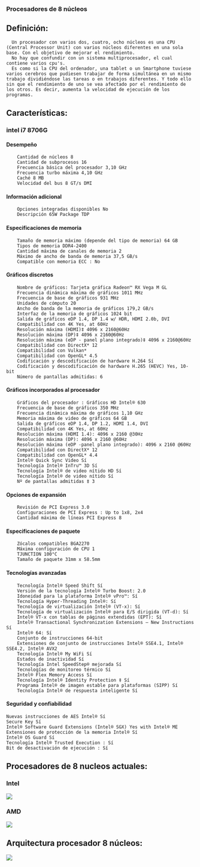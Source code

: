 ### Procesadores de 8 núcleos
## Definición:
```
  Un procesador con varios dos, cuatro, ocho núcleos es una CPU (Central Processor Unit) con varios núcleos diferentes en una sola base. Con el objetivo de mejorar el rendimiento.
  No hay que confundir con un sistema multiprocesador, el cual contiene varios cpu's.
  Es como si la CPU del ordenador, una tablet o un Smartphone tuviese varios cerebros que pudiesen trabajar de forma simultánea en un mismo trabajo dividiéndose las tareas o en trabajos diferentes. Y todo ello sin que el rendimiento de uno se vea afectado por el rendimiento de los otros. Es decir, aumenta la velocidad de ejecución de los programas.
```
## Características:
### intel i7 8706G

#### Desempeño
```
    Cantidad de núcleos 8
    Cantidad de subprocesos 16
    Frecuencia básica del procesador 3,10 GHz
    Frecuencia turbo máxima 4,10 GHz
    Caché 8 MB
    Velocidad del bus 8 GT/s DMI
```
#### Información adicional
```
    Opciones integradas disponibles No
    Descripción 65W Package TDP
```
#### Especificaciones de memoria
```
    Tamaño de memoria máximo (depende del tipo de memoria) 64 GB
    Tipos de memoria DDR4-2400
    Cantidad máxima de canales de memoria 2
    Máximo de ancho de banda de memoria 37,5 GB/s
    Compatible con memoria ECC : No
```
#### Gráficos discretos
```
    Nombre de gráficos: Tarjeta gráfica Radeon™ RX Vega M GL
    Frecuencia dinámica máxima de gráficos 1011 MHz
    Frecuencia de base de gráficos 931 MHz
    Unidades de cómputo 20
    Ancho de banda de la memoria de gráficos 179,2 GB/s
    Interfaz de la memoria de gráficos 1024 bit
    Salida de gráficos eDP 1.4, DP 1.4 w/ HDR, HDMI 2.0b, DVI
    Compatibilidad con 4K Yes, at 60Hz
    Resolución máxima (HDMI)‡ 4096 x 2160@60Hz
    Resolución máxima (DP)‡ 4096 x 2160@60Hz
    Resolución máxima (eDP - panel plano integrado)‡ 4096 x 2160@60Hz
    Compatibilidad con DirectX* 12
    Compatibilidad con Vulkan* 
    Compatibilidad con OpenGL* 4.5
    Codificación y descodificación de hardware H.264 Sí
    Codificación y descodificación de hardware H.265 (HEVC) Yes, 10-bit
    Número de pantallas admitidas: 6
```
#### Gráficos incorporados al procesador
```
    Gráficos del procesador : Gráficos HD Intel® 630
    Frecuencia de base de gráficos 350 MHz
    Frecuencia dinámica máxima de gráficos 1,10 GHz
    Memoria máxima de video de gráficos 64 GB
    Salida de gráficos eDP 1.4, DP 1.2, HDMI 1.4, DVI
    Compatibilidad con 4K Yes, at 60Hz
    Resolución máxima (HDMI 1.4): 4096 x 2160 @30Hz
    Resolución máxima (DP): 4096 x 2160 @60Hz
    Resolución máxima (eDP -panel plano integrado): 4096 x 2160 @60Hz
    Compatibilidad con DirectX* 12
    Compatibilidad con OpenGL* 4.4
    Intel® Quick Sync Video Sí
    Tecnología Intel® InTru™ 3D Sí
    Tecnología Intel® de video nítido HD Sí
    Tecnología Intel® de video nítido Sí
    Nº de pantallas admitidas ‡ 3
```
#### Opciones de expansión
```
    Revisión de PCI Express 3.0
    Configuraciones de PCI Express : Up to 1x8, 2x4
    Cantidad máxima de líneas PCI Express 8
```
#### Especificaciones de paquete
```
    Zócalos compatibles BGA2270
    Máxima configuración de CPU 1
    TJUNCTION 100°C
    Tamaño de paquete 31mm x 58.5mm
```
#### Tecnologías avanzadas
```
    Tecnología Intel® Speed Shift Sí
    Versión de la tecnología Intel® Turbo Boost: 2.0
    Idoneidad para la plataforma Intel® vPro™: Sí
    Tecnología Hyper-Threading Intel®: Sí
    Tecnología de virtualización Intel® (VT-x): Sí
    Tecnología de virtualización Intel® para E/S dirigida (VT-d): Sí
    Intel® VT-x con tablas de páginas extendidas (EPT): Sí
    Intel® Transactional Synchronization Extensions – New Instructions Sí
    Intel® 64: Sí
    Conjunto de instrucciones 64-bit
    Extensiones de conjunto de instrucciones Intel® SSE4.1, Intel® SSE4.2, Intel® AVX2
    Tecnología Intel® My WiFi Sí
    Estados de inactividad Sí
    Tecnología Intel SpeedStep® mejorada Sí
    Tecnologías de monitoreo térmico Sí
    Intel® Flex Memory Access Sí
    Tecnología Intel® Identity Protection ‡ Sí
    Programa Intel® de imagen estable para plataformas (SIPP) Sí
    Tecnología Intel® de respuesta inteligente Sí
```
#### Seguridad y confiabilidad

    Nuevas instrucciones de AES Intel® Sí
    Secure Key Sí
    Intel® Software Guard Extensions (Intel® SGX) Yes with Intel® ME
    Extensiones de protección de la memoria Intel® Sí
    Intel® OS Guard Sí
    Tecnología Intel® Trusted Execution : Sí
    Bit de desactivación de ejecución : Sí

## Procesadores de 8 nucleos actuales:
### Intel
![](https://www.tecnogeek.com/images/notas18/Intel%208a%20generaci%C3%B3n%20-02.jpg)
### AMD
![](https://ugc.kn3.net/i/760x/http://i.imgur.com/wfMwk.jpg)

## Arquitectura procesador 8 núcleos:
![](/home/carles/Documentos/DAM/SSII/8NUCLEOS.jpeg)
